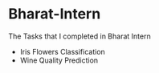# Bharat-Intern
The Tasks that I completed in Bharat Intern

- Iris Flowers Classification
- Wine Quality Prediction

